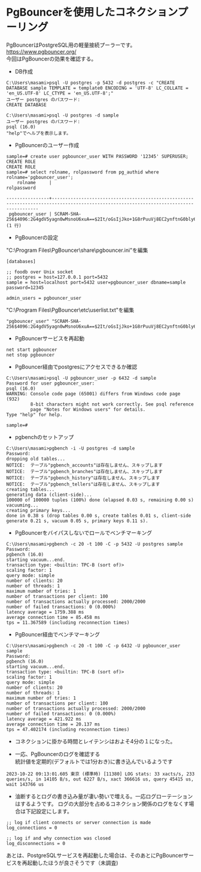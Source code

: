 # PgBouncerを使用したコネクションプーリング

PgBouncerはPostgreSQL用の軽量接続プーラーです。  
https://www.pgbouncer.org/  
今回はPgBouncerの効果を確認する。

* DB作成
```
C:\Users\masami>psql -U postgres -p 5432 -d postgres -c "CREATE DATABASE sample TEMPLATE = template0 ENCODING = 'UTF-8' LC_COLLATE = 'en_US.UTF-8' LC_CTYPE = 'en_US.UTF-8';"
ユーザー postgres のパスワード:
CREATE DATABASE

C:\Users\masami>psql -U postgres -d sample
ユーザー postgres のパスワード:
psql (16.0)
"help"でヘルプを表示します。
```
* PgBouncerのユーザー作成
```
sample=# create user pgbouncer_user WITH PASSWORD '12345' SUPERUSER; CREATE ROLE
CREATE ROLE
sample=# select rolname, rolpassword from pg_authid where rolname='pgbouncer_user';
    rolname     |                                                              rolpassword

----------------+---------------------------------------------------------------------------------------------------------------------------------------
 pgbouncer_user | SCRAM-SHA-256$4096:2G4gdV5yagn0wMsnoU6xuA==$2It/oGsIjJko+1G8rPuuVj8EC2ynftnG0bly62sA7wk=:o7n/s7gCBMa/sD1igS2GHkHVIVnog3aghPvpdyvKDYY=
(1 行)
```
* PgBouncerの設定  

"C:\Program Files\PgBouncer\share\pgbouncer.ini"を編集
```
[databases]

;; foodb over Unix socket
;; postgres = host=127.0.0.1 port=5432
sample = host=localhost port=5432 user=pgbouncer_user dbname=sample password=12345

admin_users = pgbouncer_user
```
"C:\Program Files\PgBouncer\etc\userlist.txt"を編集
```
"pgbouncer_user" "SCRAM-SHA-256$4096:2G4gdV5yagn0wMsnoU6xuA==$2It/oGsIjJko+1G8rPuuVj8EC2ynftnG0bly62sA7wk=:o7n/s7gCBMa/sD1igS2GHkHVIVnog3aghPvpdyvKDYY="
```
* PgBouncerサービスを再起動
```
net start pgbouncer
net stop pgbouncer
```
* PgBouncer経由でpostgresにアクセスできるか確認
```
C:\Users\masami>psql -U pgbouncer_user -p 6432 -d sample
Password for user pgbouncer_user:
psql (16.0)
WARNING: Console code page (65001) differs from Windows code page (932)
         8-bit characters might not work correctly. See psql reference
         page "Notes for Windows users" for details.
Type "help" for help.

sample=#
```


* pgbenchのセットアップ
```
C:\Users\masami>pgbench -i -U postgres -d sample
Password:
dropping old tables...
NOTICE:  テーブル"pgbench_accounts"は存在しません、スキップします
NOTICE:  テーブル"pgbench_branches"は存在しません、スキップします
NOTICE:  テーブル"pgbench_history"は存在しません、スキップします
NOTICE:  テーブル"pgbench_tellers"は存在しません、スキップします
creating tables...
generating data (client-side)...
100000 of 100000 tuples (100%) done (elapsed 0.03 s, remaining 0.00 s)
vacuuming...
creating primary keys...
done in 0.38 s (drop tables 0.00 s, create tables 0.01 s, client-side generate 0.21 s, vacuum 0.05 s, primary keys 0.11 s).
```
* PgBouncerをバイパスしないでロールでベンチマーキング
```
C:\Users\masami>pgbench -c 20 -t 100 -C -p 5432 -U postgres sample
Password:
pgbench (16.0)
starting vacuum...end.
transaction type: <builtin: TPC-B (sort of)>
scaling factor: 1
query mode: simple
number of clients: 20
number of threads: 1
maximum number of tries: 1
number of transactions per client: 100
number of transactions actually processed: 2000/2000
number of failed transactions: 0 (0.000%)
latency average = 1759.388 ms
average connection time = 85.458 ms
tps = 11.367589 (including reconnection times)
```
* PgBouncer経由でベンチマーキング
```
C:\Users\masami>pgbench -c 20 -t 100 -C -p 6432 -U pgbouncer_user sample
Password:
pgbench (16.0)
starting vacuum...end.
transaction type: <builtin: TPC-B (sort of)>
scaling factor: 1
query mode: simple
number of clients: 20
number of threads: 1
maximum number of tries: 1
number of transactions per client: 100
number of transactions actually processed: 2000/2000
number of failed transactions: 0 (0.000%)
latency average = 421.922 ms
average connection time = 20.137 ms
tps = 47.402174 (including reconnection times)
```


* コネクションに掛かる時間とレイテンシはおよそ4分の１になった。

* 一応、PgBouncerのログを確認する  
統計値を定期的(デフォルトでは1分おき)に書き込んでいるようです
```
2023-10-22 09:13:01.605 東京 (標準時) [11380] LOG stats: 33 xacts/s, 233 queries/s, in 14105 B/s, out 6227 B/s, xact 366616 us, query 45415 us, wait 143766 us
```

* 油断するとログの書き込み量が凄い勢いで増える。一応ログローテーションはするようです。
ログの大部分を占めるコネクション関係のログをなくす場合は下記設定にします。
```
;; log if client connects or server connection is made
log_connections = 0

;; log if and why connection was closed
log_disconnections = 0
```
あとは、PostgreSQLサービスを再起動した場合は、そのあとにPgBouncerサービスを再起動したほうが良さそうです（未調査)